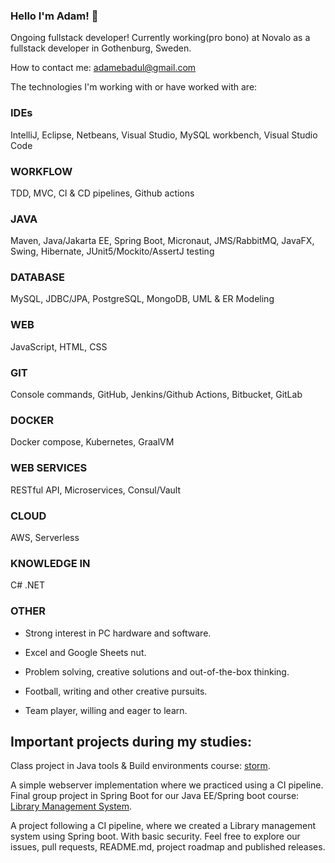 ### Hello I'm Adam! 👋
Ongoing fullstack developer!
Currently working(pro bono) at Novalo as a fullstack developer in Gothenburg, Sweden.

How to contact me: adamebadul@gmail.com

The technologies I'm working with or have worked with are:

### IDEs

IntelliJ, Eclipse, Netbeans, Visual Studio, MySQL workbench, Visual Studio Code
### WORKFLOW

TDD, MVC, CI & CD pipelines, Github actions
### JAVA

Maven, Java/Jakarta EE, Spring Boot, Micronaut, JMS/RabbitMQ, JavaFX, Swing, Hibernate, JUnit5/Mockito/AssertJ testing
### DATABASE

MySQL, JDBC/JPA, PostgreSQL, MongoDB, UML & ER Modeling
### WEB

JavaScript, HTML, CSS
### GIT

Console commands, GitHub, Jenkins/Github Actions, Bitbucket, GitLab
### DOCKER

Docker compose, Kubernetes, GraalVM
### WEB SERVICES

RESTful API, Microservices, Consul/Vault
### CLOUD

AWS, Serverless
### KNOWLEDGE IN

C#
.NET
### OTHER

- Strong interest in PC hardware and software.

- Excel and Google Sheets nut.

- Problem solving, creative solutions and out-of-the-box thinking.

- Football, writing and other creative pursuits.

- Team player, willing and eager to learn.

## Important projects during my studies:
Class project in Java tools & Build environments course: [storm](https://github.com/fungover/storm).

A simple webserver implementation where we practiced using a CI pipeline.
Final group project in Spring Boot for our Java EE/Spring boot course: [Library Management System](https://github.com/fireblazrs/library-management-system).

A project following a CI pipeline, where we created a Library management system using Spring boot. With basic security. Feel free to explore our issues, pull requests, README.md, project roadmap and published releases.

